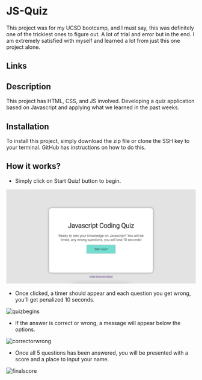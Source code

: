 # JS-Quiz

This project was for my UCSD bootcamp, and I must say, this was definitely one of the trickiest ones to figure out. A lot of trial and error but in the end. I am extremely satisfied with myself and learned a lot from just this one project alone.

## Links

## Description 

This project has HTML, CSS, and JS involved. Developing a quiz application based on Javascript and applying what we learned in the past weeks. 

## Installation

To install this project, simply download the zip file or clone the SSH key to your terminal. GitHub has instructions on how to do this.

## How it works?

- Simply click on Start Quiz! button to begin.

<img src="./assets/images/main.png" alt="mainpage" title="mainpage">

- Once clicked, a timer should appear and each question you get wrong, you'll get penalized 10 seconds.

<img src=".assets/images/main1.png" alt="quizbegins" title="quizbegins">

- If the answer is correct or wrong, a message will appear below the options.

<img src=".assets/images/main2.png" alt="correctorwrong" title="correctorwrong">

- Once all 5 questions has been answered, you will be presented with a score and a place to input your name.

<img src=".assets/images/main3.png" alt="finalscore" title="finalscore">
